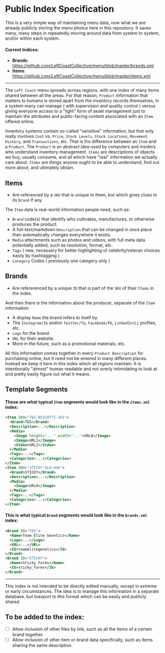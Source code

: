 # Public Index Specification

This is a very simple way of maintaining menu data, now what we are already publicly storing the menu photos here in this repository. It saves many, many steps in repeatedly moving around data from system to system, and/or within each system.

#### Current Indices:

* **Brands**: https://github.com/LeftCoastCollective/menu/blob/master/brands.xml
* **Items**: https://github.com/LeftCoastCollective/menu/blob/master/items.xml

---

The `Left Coast` menu spreads across regions, with one index of many items shared between all the areas. For that reason, `Product` information that matters to humans is stored apart from the inventory records themselves, in a system many can manage ( with supervision and quality control ) versus giving everyone access to a "light" form of asset management just to maintain the attributes and public-facing content associated with an `Item` offered online.

Inventory systems contain so-called "sensitive" information, but that only really involves `Cost` vs. `Price`, `Stock Levels`, `Stock Locations`, `Movement History`, and `Transactions`, etc. That is the difference between an `Item` and a `Product`. The `Product` is an abstract _idea_ used by computers and insiders who understand inventory management. `Items` are descriptions of objects we buy, usually consume, and all which have "real" information we actually care about. `Items` are _things_ anyone ought to be able to understand, find out more about, and ultimately obtain.

## Items

- Are referenced by a `SKU` that is unique to them, but which gives clues to its `Brand` if any.

The `Item` data is real-world information people need, such as:
- `Brand` code(s) that identify who cultivates, manufactures, or otherwise produces the product.
- A full-text/markdown `Description` that can be changed in once place then automatically changes everywhere it exists.
- `Media` attachments such as photos and videos, with full meta data potentially added; such as resolution, format, etc.
- `Tags` ( new, necessary for better highlighting of celebrity/veteran choices easily by hashtagging )
- `Category` Codes ( previously one category only )

## Brands

- Are refererenced by a unique `ID` that is part of the `SKU` of their `Items` in the index.

And then there is the information about the producer, separate of the `Item` information:
- A display `Name` the brand refers to itself by.
- The `Instagram/IG` and/or `Twitter/Tw`, `Facebook/Fb`, `LinkedIn/Li` profiles, etc.
- `Logo` for the brand.
- `URL` for their website.
- More in the future, such as a promotional materials, etc.

All this information comes together in every `Product Description` for purchasing online, but it need not be entered in many different places. Instead we keep it here in this index which all regions maintain. It is intentionally "almost" human readable and not overly intimidating to look at and pretty easily figure out what it means.

## Template Segments

#### These are what typical `Item` segments would look like in the `items.xml` index:

```xml
<Item SKU="TEG-BISCOTTI-3G5">
  <Brand>TEG</Brand>
  <Description>...</Description>
  <Media>
    <Image height="..." width="...">URL0</Image>
    <Image>URL1</Image>
    <Video>URL2</Video>
  </Media>
  <Tags>...</Tags>
  <Categories>...</Categories>
</Item>
<Item SKU='STICKY-SLH-4G0'>
  <Brand>STICKY</Brand>
  <Description>...</Description>
  <Media>
    <Image>URL0</Image>
  </Media>
  <Tags>...</Tags>
  <Categories>...</Categories>
</Item>
```

#### This is what typical `Brand` segments would look like in the `brands.xml` index:

```xml
<Brand ID="TEG">
  <Name>Team Elite Genetics</Name>
  <Logo>...</Logo>
  <URL>...</URL>
  <IG>teamelitegenetics</IG>
</Brand>
<Brand ID="STICKY">
  <Name>Sticky Farms</Name>
  <IG>sticky_farms</IG>
</Brand>
```

---

This index is not intended to be directly edited manually, except in extreme or early circumstances. The idea is to manage this information in a separate database, but toexport to this format which can be easily and publicly shared.

## To be added to the index:

- [ ] Allow inclusion of other files by link, such as all the items of a certain brand together.
- [ ] Allow inclusion of other item or brand data specifically, such as items sharing the same description.
